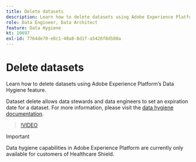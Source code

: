 ```yaml
---
title: Delete datasets
description: Learn how to delete datasets using Adobe Experience Platform’s Data Hygiene feature.
role: Data Engineer, Data Architect
feature: Data Hygiene
kt: 10697
exl-id: 7764de70-e0c1-48a8-8d1f-a5426f8d580a
---
```

# Delete datasets

Learn how to delete datasets using Adobe Experience Platform’s Data Hygiene feature. 

Dataset delete allows data stewards and data engineers to set an expiration date for a dataset. For more information, please visit the [data hygiene documentation](https://experienceleague.adobe.com/docs/experience-platform/hygiene/home.html).

>[!VIDEO](https://video.tv.adobe.com/v/345065?quality=12&learn=on)

>[!IMPORTANT]
>
> Data hygiene capabilities in Adobe Experience Platform are currently only available for customers of Healthcare Shield.
